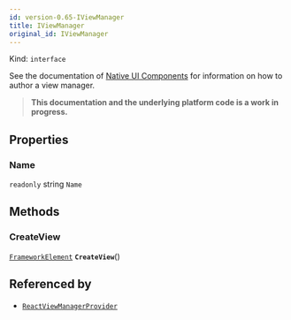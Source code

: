 ```yaml
---
id: version-0.65-IViewManager
title: IViewManager
original_id: IViewManager
---
```


Kind: `interface`



See the documentation of [Native UI Components](view-managers) for information on how to author a view manager.
>**This documentation and the underlying platform code is a work in progress.**

## Properties
### Name
`readonly`  string `Name`



## Methods
### CreateView
[`FrameworkElement`](https://docs.microsoft.com/uwp/api/Windows.UI.Xaml.FrameworkElement) **`CreateView`**()






## Referenced by
- [`ReactViewManagerProvider`](ReactViewManagerProvider)
